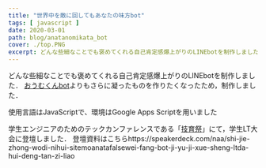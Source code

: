 ```yaml
---
title: "世界中を敵に回してもあなたの味方bot"
tags: [ javascript ]
date: 2020-03-01
path: blog/anatanomikata_bot
cover: ./top.PNG
excerpt: どんな些細なことでも褒めてくれる自己肯定感爆上がりのLINEbotを制作しました．
---
```


どんな些細なことでも褒めてくれる自己肯定感爆上がりのLINEbotを制作しました．
[おうむくんbot](/blog/oumukun_bot)よりもさらに凝ったものを作りたくなったため，制作しました．

使用言語はJavaScriptで、環境はGoogle Apps Scriptを用いました

学生エンジニアのためのテックカンファレンスである「[技育祭](https://talent.supporterz.jp/geeksai/2020/)」にて，学生LT大会に登壇しました．
登壇資料はこちらhttps://speakerdeck.com/naa/shi-jie-zhong-wodi-nihui-sitemoanatafalsewei-fang-bot-ji-yu-ji-xue-sheng-ltda-hui-deng-tan-zi-liao
